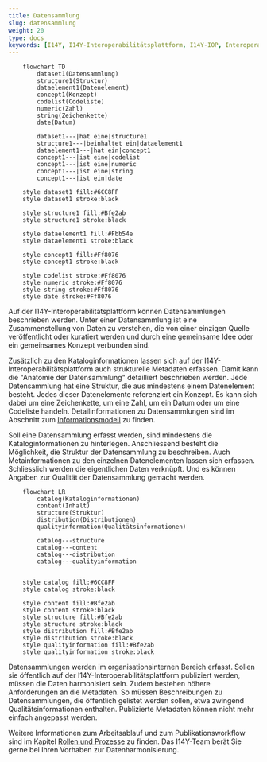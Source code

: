 ```yaml
---
title: Datensammlung
slug: datensammlung
weight: 20
type: docs
keywords: [I14Y, I14Y-Interoperabilitätsplattform, I14Y-IOP, Interoperabilität, Datensammlung, Datensammlung, Dataset, Datensatz, Erfassen, Erfassung, Inventar, Katalog]
---
```


```mermaid
    flowchart TD
        dataset1(Datensammlung)
        structure1(Struktur)
        dataelement1(Datenelement)
        concept1(Konzept)
        codelist(Codeliste)
        numeric(Zahl)
        string(Zeichenkette)
        date(Datum)

        dataset1---|hat eine|structure1
        structure1---|beinhaltet ein|dataelement1
        dataelement1---|hat ein|concept1
        concept1---|ist eine|codelist
        concept1---|ist eine|numeric
        concept1---|ist eine|string
        concept1---|ist ein|date

    style dataset1 fill:#6CC8FF
    style dataset1 stroke:black

    style structure1 fill:#Bfe2ab
    style structure1 stroke:black

    style dataelement1 fill:#Fbb54e
    style dataelement1 stroke:black

    style concept1 fill:#Ff8076
    style concept1 stroke:black

    style codelist stroke:#Ff8076
    style numeric stroke:#Ff8076
    style string stroke:#Ff8076
    style date stroke:#Ff8076
```

Auf der I14Y-Interoperabilitätsplattform können Datensammlungen beschrieben werden. Unter einer Datensammlung ist eine Zusammenstellung von Daten zu verstehen, die von einer einzigen Quelle veröffentlicht oder kuratiert werden und durch eine gemeinsame Idee oder ein gemeinsames Konzept verbunden sind. 

Zusätzlich zu den Kataloginformationen lassen sich auf der I14Y-Interoperabilitätsplattform auch strukturelle Metadaten erfassen. Damit kann die "Anatomie der Datensammlung" detailliert beschrieben werden. Jede Datensammlung hat eine Struktur, die aus mindestens einem Datenelement besteht. Jedes dieser Datenelemente referenziert ein Konzept. Es kann sich dabei um eine Zeichenkette, um eine Zahl, um ein Datum oder um eine Codeliste handeln. Detailinformationen zu Datensammlungen sind im Abschnitt zum [Informationsmodell](/handbook/de/2_rollen_prozesse/informationsmodell) zu finden.

Soll eine Datensammlung erfasst werden, sind mindestens die Kataloginformationen zu hinterlegen. Anschliessend besteht die Möglichkeit, die Struktur der Datensammlung zu beschreiben. Auch Metainformationen zu den einzelnen Datenelementen lassen sich erfassen. Schliesslich werden die eigentlichen Daten verknüpft. Und es können Angaben zur Qualität der Datensammlung gemacht werden. 

```mermaid
    flowchart LR
        catalog(Kataloginformationen)
        content(Inhalt)
        structure(Struktur)
        distribution(Distributionen)
        qualityinformation(Qualitätsinformationen)

        catalog---structure
        catalog---content
        catalog---distribution
        catalog---qualityinformation


    style catalog fill:#6CC8FF
    style catalog stroke:black

    style content fill:#Bfe2ab
    style content stroke:black
    style structure fill:#Bfe2ab
    style structure stroke:black
    style distribution fill:#Bfe2ab
    style distribution stroke:black
    style qualityinformation fill:#Bfe2ab
    style qualityinformation stroke:black
```

Datensammlungen werden im organisationsinternen Bereich erfasst. Sollen sie öffentlich auf der I14Y-Interoperabilitätsplattform publiziert werden, müssen die Daten harmonisiert sein. Zudem bestehen höhere Anforderungen an die Metadaten. So müssen Beschreibungen zu Datensammlungen, die öffentlich gelistet werden sollen, etwa zwingend Qualitätsinformationen enthalten. Publizierte Metadaten können nicht mehr einfach angepasst werden. 

Weitere Informationen zum Arbeitsablauf und zum Publikationsworkflow sind im Kapitel [Rollen und Prozesse](/handbook/de/2_rollen_prozesse/arbeitsablauf) zu finden. Das I14Y-Team berät Sie gerne bei Ihren Vorhaben zur Datenharmonisierung. 